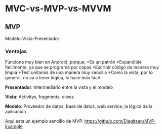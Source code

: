 # MVC-vs-MVP-vs-MVVM

## MVP
Modelo-Vista-Presentador

### Ventajas
Funciona muy bien en Android, porque:
*Es un patrón
*Expandible facilmente, ya que se programa por capas
*Escribir código de manera muy limpia
*Test unitarios de una manera muy sencilla
*Como la vista, por lo general, no va a tener lógica, lo hace más fácil

**Presentador**: Intermediario entre la vista y el modelo

**Vista**: Activitys, fragments, views

**Modelo**: Proveedor de datos, base de datos, web service, la lógica de la aplicación

Aqui esta un ejemplo sencillo de MVP: https://github.com/Diegitsen/MVP-Example
